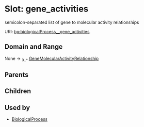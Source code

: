 
# Slot: gene_activities


semicolon-separated list of gene to molecular activity relationships

URI: [bp:biologicalProcess__gene_activities](http://w3id.org/ontogpt/biological-process-templatebiologicalProcess__gene_activities)


## Domain and Range

None &#8594;  <sub>0..\*</sub> [GeneMolecularActivityRelationship](GeneMolecularActivityRelationship.md)

## Parents


## Children


## Used by

 * [BiologicalProcess](BiologicalProcess.md)
